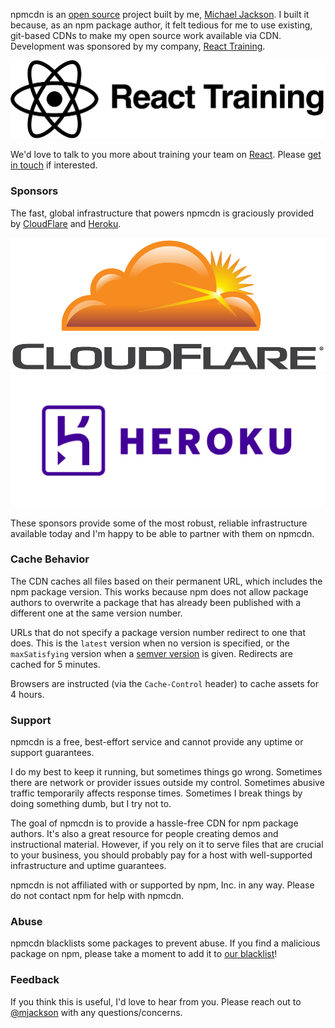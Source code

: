 npmcdn is an [open source](https://github.com/mjackson/npmcdn) project built by me, [Michael Jackson](https://twitter.com/mjackson). I built it because, as an npm package author, it felt tedious for me to use existing, git-based CDNs to make my open source work available via CDN. Development was sponsored by my company, [React Training](https://reactjs-training.com).

<div class="about-logos">
  <div class="about-logo">
    <a href="https://reactjs-training.com"><img src="../ReactTrainingLogo.png"></a>
  </div>
</div>

We'd love to talk to you more about training your team on [React](https://facebook.github.io/react/). Please [get in touch](mailto:hello@reactjs-training.com) if interested.

### Sponsors

The fast, global infrastructure that powers npmcdn is graciously provided by [CloudFlare](https://www.cloudflare.com) and [Heroku](https://www.heroku.com).

<div class="about-logos">
  <div class="about-logo">
    <a href="https://www.cloudflare.com"><img src="../CloudFlareLogo.png"></a>
  </div>
  <div class="about-logo">
    <a href="https://www.heroku.com"><img src="../HerokuLogo.png"></a>
  </div>
</div>

These sponsors provide some of the most robust, reliable infrastructure available today and I'm happy to be able to partner with them on npmcdn.

### Cache Behavior

The CDN caches all files based on their permanent URL, which includes the npm package version. This works because npm does not allow package authors to overwrite a package that has already been published with a different one at the same version number.

URLs that do not specify a package version number redirect to one that does. This is the `latest` version when no version is specified, or the `maxSatisfying` version when a [semver version](https://github.com/npm/node-semver) is given. Redirects are cached for 5 minutes.

Browsers are instructed (via the `Cache-Control` header) to cache assets for 4 hours.

### Support

npmcdn is a free, best-effort service and cannot provide any uptime or support guarantees.

I do my best to keep it running, but sometimes things go wrong. Sometimes there are network or provider issues outside my control. Sometimes abusive traffic temporarily affects response times. Sometimes I break things by doing something dumb, but I try not to.

The goal of npmcdn is to provide a hassle-free CDN for npm package authors. It's also a great resource for people creating demos and instructional material. However, if you rely on it to serve files that are crucial to your business, you should probably pay for a host with well-supported infrastructure and uptime guarantees.

npmcdn is not affiliated with or supported by npm, Inc. in any way. Please do not contact npm for help with npmcdn.

### Abuse

npmcdn blacklists some packages to prevent abuse. If you find a malicious package on npm, please take a moment to add it to [our blacklist](https://github.com/mjackson/npmcdn/blob/master/modules/PackageBlacklist.json)!

### Feedback

If you think this is useful, I'd love to hear from you. Please reach out to [@mjackson](https://twitter.com/mjackson) with any questions/concerns.
